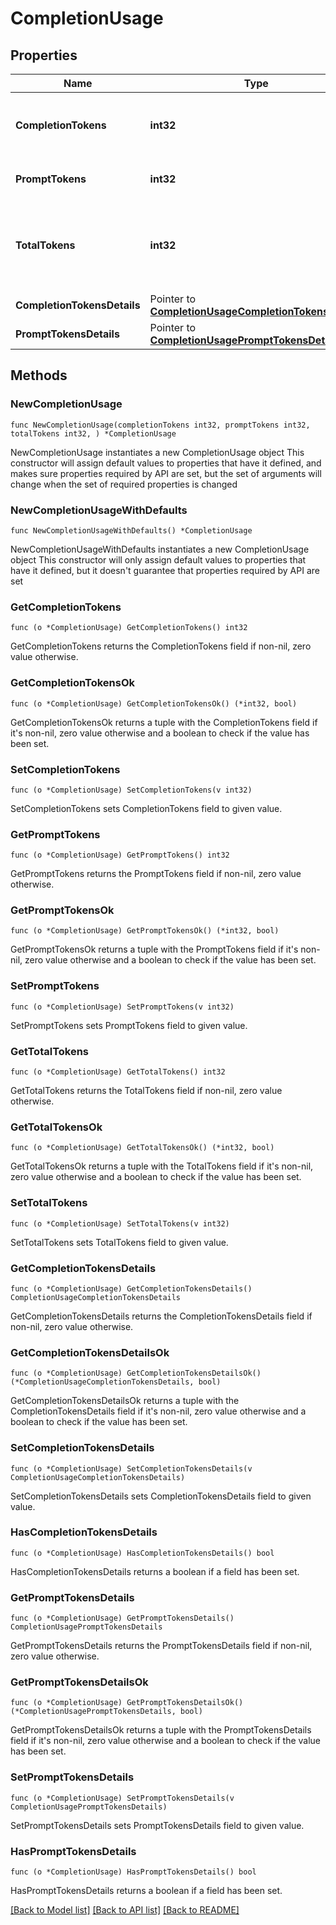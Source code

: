 # CompletionUsage

## Properties

Name | Type | Description | Notes
------------ | ------------- | ------------- | -------------
**CompletionTokens** | **int32** | Number of tokens in the generated completion. | 
**PromptTokens** | **int32** | Number of tokens in the prompt. | 
**TotalTokens** | **int32** | Total number of tokens used in the request (prompt + completion). | 
**CompletionTokensDetails** | Pointer to [**CompletionUsageCompletionTokensDetails**](CompletionUsageCompletionTokensDetails.md) |  | [optional] 
**PromptTokensDetails** | Pointer to [**CompletionUsagePromptTokensDetails**](CompletionUsagePromptTokensDetails.md) |  | [optional] 

## Methods

### NewCompletionUsage

`func NewCompletionUsage(completionTokens int32, promptTokens int32, totalTokens int32, ) *CompletionUsage`

NewCompletionUsage instantiates a new CompletionUsage object
This constructor will assign default values to properties that have it defined,
and makes sure properties required by API are set, but the set of arguments
will change when the set of required properties is changed

### NewCompletionUsageWithDefaults

`func NewCompletionUsageWithDefaults() *CompletionUsage`

NewCompletionUsageWithDefaults instantiates a new CompletionUsage object
This constructor will only assign default values to properties that have it defined,
but it doesn't guarantee that properties required by API are set

### GetCompletionTokens

`func (o *CompletionUsage) GetCompletionTokens() int32`

GetCompletionTokens returns the CompletionTokens field if non-nil, zero value otherwise.

### GetCompletionTokensOk

`func (o *CompletionUsage) GetCompletionTokensOk() (*int32, bool)`

GetCompletionTokensOk returns a tuple with the CompletionTokens field if it's non-nil, zero value otherwise
and a boolean to check if the value has been set.

### SetCompletionTokens

`func (o *CompletionUsage) SetCompletionTokens(v int32)`

SetCompletionTokens sets CompletionTokens field to given value.


### GetPromptTokens

`func (o *CompletionUsage) GetPromptTokens() int32`

GetPromptTokens returns the PromptTokens field if non-nil, zero value otherwise.

### GetPromptTokensOk

`func (o *CompletionUsage) GetPromptTokensOk() (*int32, bool)`

GetPromptTokensOk returns a tuple with the PromptTokens field if it's non-nil, zero value otherwise
and a boolean to check if the value has been set.

### SetPromptTokens

`func (o *CompletionUsage) SetPromptTokens(v int32)`

SetPromptTokens sets PromptTokens field to given value.


### GetTotalTokens

`func (o *CompletionUsage) GetTotalTokens() int32`

GetTotalTokens returns the TotalTokens field if non-nil, zero value otherwise.

### GetTotalTokensOk

`func (o *CompletionUsage) GetTotalTokensOk() (*int32, bool)`

GetTotalTokensOk returns a tuple with the TotalTokens field if it's non-nil, zero value otherwise
and a boolean to check if the value has been set.

### SetTotalTokens

`func (o *CompletionUsage) SetTotalTokens(v int32)`

SetTotalTokens sets TotalTokens field to given value.


### GetCompletionTokensDetails

`func (o *CompletionUsage) GetCompletionTokensDetails() CompletionUsageCompletionTokensDetails`

GetCompletionTokensDetails returns the CompletionTokensDetails field if non-nil, zero value otherwise.

### GetCompletionTokensDetailsOk

`func (o *CompletionUsage) GetCompletionTokensDetailsOk() (*CompletionUsageCompletionTokensDetails, bool)`

GetCompletionTokensDetailsOk returns a tuple with the CompletionTokensDetails field if it's non-nil, zero value otherwise
and a boolean to check if the value has been set.

### SetCompletionTokensDetails

`func (o *CompletionUsage) SetCompletionTokensDetails(v CompletionUsageCompletionTokensDetails)`

SetCompletionTokensDetails sets CompletionTokensDetails field to given value.

### HasCompletionTokensDetails

`func (o *CompletionUsage) HasCompletionTokensDetails() bool`

HasCompletionTokensDetails returns a boolean if a field has been set.

### GetPromptTokensDetails

`func (o *CompletionUsage) GetPromptTokensDetails() CompletionUsagePromptTokensDetails`

GetPromptTokensDetails returns the PromptTokensDetails field if non-nil, zero value otherwise.

### GetPromptTokensDetailsOk

`func (o *CompletionUsage) GetPromptTokensDetailsOk() (*CompletionUsagePromptTokensDetails, bool)`

GetPromptTokensDetailsOk returns a tuple with the PromptTokensDetails field if it's non-nil, zero value otherwise
and a boolean to check if the value has been set.

### SetPromptTokensDetails

`func (o *CompletionUsage) SetPromptTokensDetails(v CompletionUsagePromptTokensDetails)`

SetPromptTokensDetails sets PromptTokensDetails field to given value.

### HasPromptTokensDetails

`func (o *CompletionUsage) HasPromptTokensDetails() bool`

HasPromptTokensDetails returns a boolean if a field has been set.


[[Back to Model list]](../README.md#documentation-for-models) [[Back to API list]](../README.md#documentation-for-api-endpoints) [[Back to README]](../README.md)


